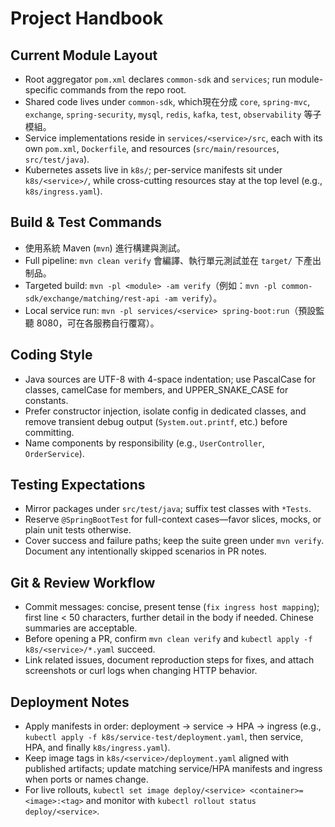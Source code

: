 # Project Handbook

## Current Module Layout
- Root aggregator `pom.xml` declares `common-sdk` and `services`; run module-specific commands from the repo root.
- Shared code lives under `common-sdk`, which現在分成 `core`, `spring-mvc`, `exchange`, `spring-security`, `mysql`, `redis`, `kafka`, `test`, `observability` 等子模組。
- Service implementations reside in `services/<service>/src`, each with its own `pom.xml`, `Dockerfile`, and resources (`src/main/resources`, `src/test/java`).
- Kubernetes assets live in `k8s/`; per-service manifests sit under `k8s/<service>/`, while cross-cutting resources stay at the top level (e.g., `k8s/ingress.yaml`).

## Build & Test Commands
- 使用系統 Maven (`mvn`) 進行構建與測試。
- Full pipeline: `mvn clean verify` 會編譯、執行單元測試並在 `target/` 下產出制品。
- Targeted build: `mvn -pl <module> -am verify`（例如：`mvn -pl common-sdk/exchange/matching/rest-api -am verify`）。
- Local service run: `mvn -pl services/<service> spring-boot:run`（預設監聽 8080，可在各服務自行覆寫）。

## Coding Style
- Java sources are UTF-8 with 4-space indentation; use PascalCase for classes, camelCase for members, and UPPER_SNAKE_CASE for constants.
- Prefer constructor injection, isolate config in dedicated classes, and remove transient debug output (`System.out.printf`, etc.) before committing.
- Name components by responsibility (e.g., `UserController`, `OrderService`).

## Testing Expectations
- Mirror packages under `src/test/java`; suffix test classes with `*Tests`.
- Reserve `@SpringBootTest` for full-context cases—favor slices, mocks, or plain unit tests otherwise.
- Cover success and failure paths; keep the suite green under `mvn verify`. Document any intentionally skipped scenarios in PR notes.

## Git & Review Workflow
- Commit messages: concise, present tense (`fix ingress host mapping`); first line < 50 characters, further detail in the body if needed. Chinese summaries are acceptable.
- Before opening a PR, confirm `mvn clean verify` and `kubectl apply -f k8s/<service>/*.yaml` succeed.
- Link related issues, document reproduction steps for fixes, and attach screenshots or curl logs when changing HTTP behavior.

## Deployment Notes
- Apply manifests in order: deployment → service → HPA → ingress (e.g., `kubectl apply -f k8s/service-test/deployment.yaml`, then service, HPA, and finally `k8s/ingress.yaml`).
- Keep image tags in `k8s/<service>/deployment.yaml` aligned with published artifacts; update matching service/HPA manifests and ingress when ports or names change.
- For live rollouts, `kubectl set image deploy/<service> <container>=<image>:<tag>` and monitor with `kubectl rollout status deploy/<service>`.
